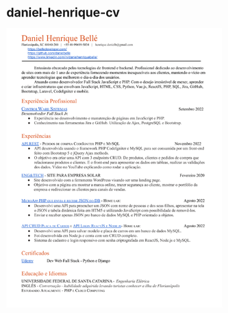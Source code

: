 # daniel-henrique-cv

<img src="https://github.com/danielbelle/daniel-henrique-cv/blob/main/Daniel-Henrique-Belle-Resume-15-11-1.png">
